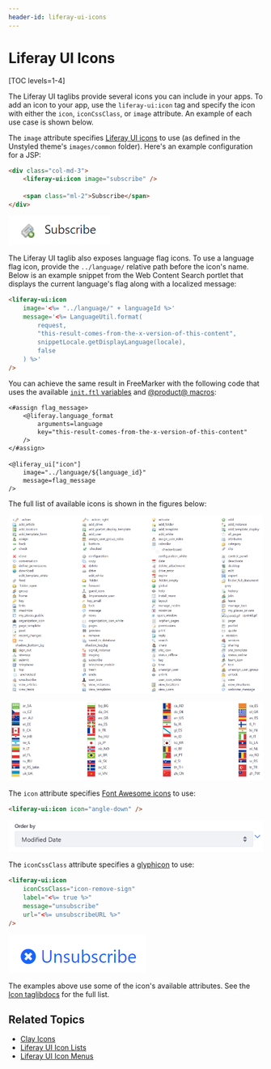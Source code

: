 ```yaml
---
header-id: liferay-ui-icons
---
```


# Liferay UI Icons

[TOC levels=1-4]

The Liferay UI taglibs provide several icons you can include in your apps. To 
add an icon to your app, use the `liferay-ui:icon` tag and specify the icon with 
either the `icon`, `iconCssClass`, or `image` attribute. An example of each use 
case is shown below. 

The `image` attribute specifies 
[Liferay UI icons](https://github.com/liferay/liferay-portal/tree/7.2.x/modules/apps/frontend-theme/frontend-theme-unstyled/src/main/resources/META-INF/resources/_unstyled/images) 
to use (as defined in the Unstyled theme's `images/common` folder). Here's an 
example configuration for a JSP:

```html
<div class="col-md-3">
	<liferay-ui:icon image="subscribe" />

	<span class="ml-2">Subscribe</span>
</div>
```

![Figure 1: Use the image attribute to use a theme icon.](../../../../images/liferay-ui-taglib-icon-subscribe.png)

The Liferay UI taglib also exposes language flag icons. To use a language flag 
icon, provide the `../language/` relative path before the icon's name. Below is 
an example snippet from the Web Content Search portlet that displays the 
current language's flag along with a localized message:

```html
<liferay-ui:icon
    image='<%= "../language/" + languageId %>'
    message='<%= LanguageUtil.format(
        request,
        "this-result-comes-from-the-x-version-of-this-content",
        snippetLocale.getDisplayLanguage(locale),
        false
    ) %>'
/>
```

You can achieve the same result in FreeMarker with the following code that uses 
the available 
[`init.ftl` variables](https://github.com/liferay/liferay-portal/blob/7.2.x/modules/apps/frontend-theme/frontend-theme-unstyled/src/main/resources/META-INF/resources/_unstyled/templates/init.ftl) 
and 
[@product@ macros](/docs/7-2/reference/-/knowledge_base/r/product-freemarker-macros):

```markup
<#assign flag_message>
    <@liferay.language_format 
        arguments=language 
        key="this-result-comes-from-the-x-version-of-this-content" 
    />
</#assign>

<@liferay_ui["icon"]
    image="../language/${language_id}"
    message=flag_message
/>
```

The full list of available icons is shown in the figures below:

![Figure 2: The Liferay UI taglib offers multiple icons for use in your app.](../../../../images/liferay-ui-taglib-icons.png)

![Figure 3: Liferay UI icons can be configured based on language.](../../../../images/liferay-ui-taglib-icon-flags.png)

The `icon` attribute specifies 
[Font Awesome icons](https://fontawesome.com/v3.2.1/icons/) 
to use:

```html
<liferay-ui:icon icon="angle-down" />
```

![Figure 4: You can use the icon attribute to include Font Awesome icons in your app.](../../../../images/liferay-ui-taglib-icon-angle-down.png)

The `iconCssClass` attribute specifies a 
[glyphicon](http://marcoceppi.github.io/bootstrap-glyphicons/) 
to use:

```html
<liferay-ui:icon
    iconCssClass="icon-remove-sign"
    label="<%= true %>"
    message="unsubscribe"
    url="<%= unsubscribeURL %>"
/>
```

![Figure 5: You can use Font Awesome icons in your app.](../../../../images/liferay-ui-taglib-icon-css-class.png)

The examples above use some of the icon's available attributes. See the 
[Icon taglibdocs](@platform-ref@/7.2-latest/taglibs/util-taglib/liferay-ui/icon.html) 
for the full list. 

## Related Topics

- [Clay Icons](/docs/7-2/reference/-/knowledge_base/r/clay-icons)
- [Liferay UI Icon Lists](/docs/7-2/reference/-/knowledge_base/r/liferay-ui-icon-lists)
- [Liferay UI Icon Menus](/docs/7-2/reference/-/knowledge_base/r/liferay-ui-icon-menus)
